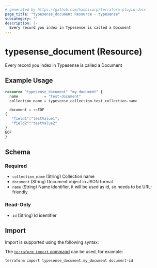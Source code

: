 ```yaml
---
# generated by https://github.com/hashicorp/terraform-plugin-docs
page_title: "typesense_document Resource - typesense"
subcategory: ""
description: |-
  Every record you index in Typesense is called a Document
---
```


# typesense_document (Resource)

Every record you index in Typesense is called a Document

## Example Usage

```terraform
resource "typesense_document" "my-document" {
  name            = "test-document"
  collection_name = typesense_collection.test_collection.name

  document = <<EOF
{
   "field1":"testValue1",
   "field2":"testValue2"
}
EOF
}
```

<!-- schema generated by tfplugindocs -->
## Schema

### Required

- `collection_name` (String) Collection name
- `document` (String) Document object in JSON format
- `name` (String) Name identifier, it will be used as id, so needs to be URL-friendly

### Read-Only

- `id` (String) Id identifier

## Import

Import is supported using the following syntax:

The [`terraform import` command](https://developer.hashicorp.com/terraform/cli/commands/import) can be used, for example:

```shell
terraform import typesense_document.my_document document-id
```

